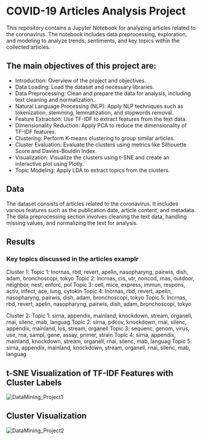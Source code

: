 # COVID-19 Articles Analysis Project
This repository contains a Jupyter Notebook for analyzing articles related to the coronavirus. The notebook includes data preprocessing, exploration, and modeling to analyze trends, sentiments, and key topics within the collected articles.
## The main objectives of this project are:
- Introduction: Overview of the project and objectives.
- Data Loading: Load the dataset and necessary libraries.
- Data Preprocessing: Clean and prepare the data for analysis, including text cleaning and normalization.
- Natural Language Processing (NLP): Apply NLP techniques such as tokenization, stemming, lemmatization, and stopwords removal.
- Feature Extraction: Use TF-IDF to extract features from the text data.
- Dimensionality Reduction: Apply PCA to reduce the dimensionality of TF-IDF features.
- Clustering: Perform K-means clustering to group similar articles.
- Cluster Evaluation: Evaluate the clusters using metrics like Silhouette Score and Davies-Bouldin Index.
- Visualization: Visualize the clusters using t-SNE and create an interactive plot using Plotly.
- Topic Modeling: Apply LDA to extract topics from the clusters.
## Data
The dataset consists of articles related to the coronavirus. It includes various features such as the publication date, article content, and metadata. The data preprocessing section involves cleaning the text data, handling missing values, and normalizing the text for analysis.

## Results

### Key topics discussed in the articles examplr
Cluster 1:
Topic 1: lncrnas, rbd, revert, apelin, nasopharyng, pairwis, dish, adam, bronchoscopi, tokyo
Topic 2: lncrnas, cis, utr, noncod, rnas, outdoor, neighbor, nest, enforc, pol
Topic 3: cell, mice, express, immun, respons, activ, infect, ace, lung, cytokin
Topic 4: lncrnas, rbd, revert, apelin, nasopharyng, pairwis, dish, adam, bronchoscopi, tokyo
Topic 5: lncrnas, rbd, revert, apelin, nasopharyng, pairwis, dish, adam, bronchoscopi, tokyo

Cluster 2:
Topic 1: sirna, appendix, mainland, knockdown, stream, organell, rnai, silenc, mab, languag
Topic 2: sirna, pdcov, knockdown, rnai, silenc, appendix, mainland, los, stream, organell
Topic 3: sequenc, genom, virus, use, rna, sampl, gene, assay, primer, strain
Topic 4: sirna, appendix, mainland, knockdown, stream, organell, rnai, silenc, mab, languag
Topic 5: sirna, appendix, mainland, knockdown, stream, organell, rnai, silenc, mab, languag

## t-SNE Visualization of TF-IDF Features with Cluster Labels
![DataMining_Project1](https://github.com/maryamjbr/article_analysis/assets/135154626/14504be4-c7f7-418e-943e-24ff8b6cade5)

## Cluster Visualization
![DataMining_Project2](https://github.com/maryamjbr/article_analysis/assets/135154626/ad47f80d-045c-4899-b783-0db107a004c1)

